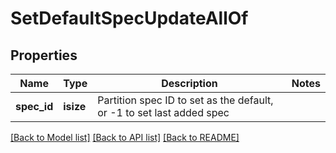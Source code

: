 # SetDefaultSpecUpdateAllOf

## Properties
Name | Type | Description | Notes
------------ | ------------- | ------------- | -------------
**spec_id** | **isize** | Partition spec ID to set as the default, or -1 to set last added spec | 

[[Back to Model list]](../README.md#documentation-for-models) [[Back to API list]](../README.md#documentation-for-api-endpoints) [[Back to README]](../README.md)


